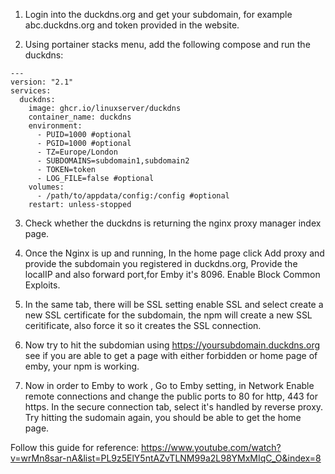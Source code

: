 1. Login into the duckdns.org and get your subdomain, for example abc.duckdns.org and token provided in the website.

2. Using portainer stacks menu, add the following compose and run the duckdns:

```
---
version: "2.1"
services:
  duckdns:
    image: ghcr.io/linuxserver/duckdns
    container_name: duckdns
    environment:
      - PUID=1000 #optional
      - PGID=1000 #optional
      - TZ=Europe/London
      - SUBDOMAINS=subdomain1,subdomain2
      - TOKEN=token
      - LOG_FILE=false #optional
    volumes:
      - /path/to/appdata/config:/config #optional
    restart: unless-stopped

```

3. Check whether the duckdns is returning the nginx proxy manager index page.

4. Once the Nginx is up and running, In the home page click Add proxy and provide the subdomain you registered in duckdns.org, Provide the localIP and also forward port,for Emby it's 8096. Enable Block Common Exploits.

5. In the same tab, there will be SSL setting enable SSL and select create a new SSL certificate for the subdomain, the npm will create a new SSL ceritificate, also force it so it creates the SSL connection.

6. Now try to hit the subdomian using https://yoursubdomain.duckdns.org see if you are able to get a page with either forbidden or home page of emby, your npm is working.

7. Now in order to Emby to work , Go to Emby setting, in Network Enable remote connections and change the public ports to 80 for http, 443 for https. In the secure connection tab, select it's handled by reverse proxy. Try hitting the sudomain again, you should be able to get the home page.


Follow this guide for reference: https://www.youtube.com/watch?v=wrMn8sar-nA&list=PL9z5ElY5ntAZvTLNM99a2L98YMxMIqC_O&index=8